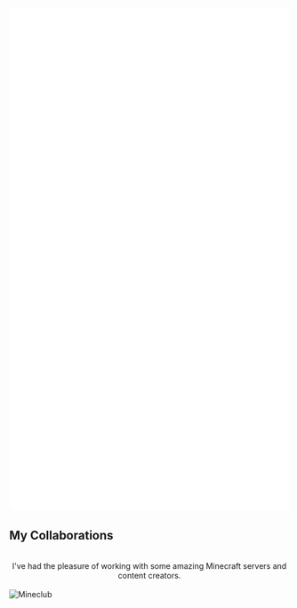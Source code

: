 <picture>
  <img src="/github-metrics.svg" alt="Metrics">
</picture>

## My Collaborations
<br>
<center>I've had the pleasure of working with some amazing Minecraft servers and content creators.</center>
<br>
<picture>
  <img src="https://aquatic.gg/mineclub.png" alt="Mineclub">
</picture>
